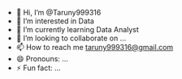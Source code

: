 - 👋 Hi, I’m @Taruny999316
- 👀 I’m interested in Data
- 🌱 I’m currently learning Data Analyst
- 💞️ I’m looking to collaborate on ...
- 📫 How to reach me taruny999316@gmail.com
- 😄 Pronouns: ...
- ⚡ Fun fact: ...
<!---
Taruny999316/Taruny999316 is a ✨ special ✨ repository because its `README.md` (this file) appears on your GitHub profile.
You can click the Preview link to take a look at your changes.
--->
